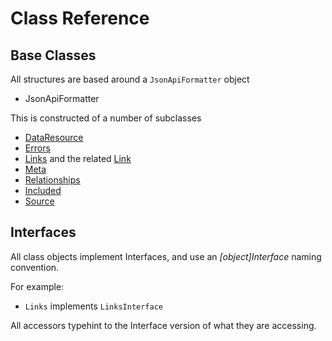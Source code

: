 # Class Reference

## Base Classes

All structures are based around a `JsonApiFormatter` object

* JsonApiFormatter

This is constructed of a number of subclasses

* [DataResource](data_resources.md)
* [Errors](errors.md)
* [Links](links.md) and the related [Link](link.md)
* [Meta](meta.md)
* [Relationships](relationships.md)
* [Included](included.md)
* [Source](source.md)

## Interfaces

All class objects implement Interfaces, and use an *[object]Interface* naming convention.

For example:

* `Links` implements `LinksInterface`

All accessors typehint to the Interface version of what they are accessing.